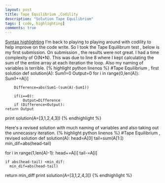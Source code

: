 ```yaml
---
layout: post
title: Tape Equilibrium ,Codility 
description: "Solution Tape Equilibrium"
tags: [ code, highlighting]
comments: true
---
```


[Syntax highlighting](http://en.wikipedia.org/wiki/Syntax_highlighting) 
I'm back to playing to playing around with codility to help improve on the code write. So I took the Tape Equilibrum test , below is my first submission. On submission , the results were not great. I had a time complexity of O(N*N). This was due to line 8 where I kept calculating the sum of the entire array at each iteration the loop. Also my naming of variables is terrible.
{% highlight python linenos %}
#Tape Equilibrium , first solution
def solution(A):
	Sum1=0
	Output=0
	for i in range(0,len(A)):
		Sum1+=A[i]
		
		Difference=abs(Sum1-(sum(A)-Sum1))
		
		if(i==0):
			Output=Difference
		if (Difference<Output):
	return Output
print solution(A=[3,1,2,4,3])
{% endhighlight %}

Here's a revised solution with much naming of variables and also taking out the unnecassry iteration.
{% highlight python linenos %}
#Tape Equilibrium , revised solution
def solution(A):
  head=A[0]
  tail=sum(A[1:])
  min_dif=abs(head-tail)

  for i in range(1,len(A)-1):
    head+=A[i]
    tail-=A[i]

    if abs(head-tail) <min_dif:
      min_dif=abs(head-tail)
  return min_diff
print solution(A=[3,1,2,4,3])
{% endhighlight %}


